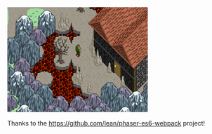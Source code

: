 <img src="https://raw.githubusercontent.com/uzudil/arkona/master/screenshots/screen1.png" width="320">

Thanks to the https://github.com/lean/phaser-es6-webpack project!
